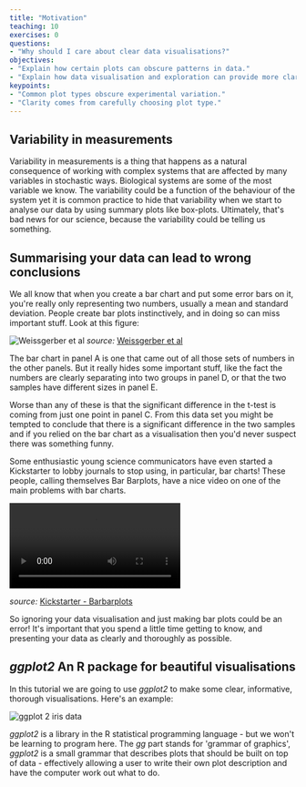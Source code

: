 ```yaml
---
title: "Motivation"
teaching: 10
exercises: 0
questions:
- "Why should I care about clear data visualisations?"
objectives:
- "Explain how certain plots can obscure patterns in data."
- "Explain how data visualisation and exploration can provide more clarity and understanding."
keypoints:
- "Common plot types obscure experimental variation."
- "Clarity comes from carefully choosing plot type."
---
```



## Variability in measurements

Variability in measurements is a thing that happens as a natural consequence of working with complex systems that are affected by many variables in stochastic ways. Biological systems are some of the most variable we know. The variability could be a function of the behaviour of the system yet it is common practice to hide that variability when we start to analyse our data by using summary plots like box-plots.  Ultimately, that's bad news for our science, because the variability could be telling us something.


## Summarising your data can lead to wrong conclusions

We all know that when you create a bar chart and put some error bars on it, you're really only representing two numbers, usually a mean and standard deviation. People create bar plots instinctively, and in doing so can miss important stuff. Look at this figure:  

![Weissgerber et al](http://journals.plos.org/plosbiology/article/figure/image?size=large&id=info:doi/10.1371/journal.pbio.1002128.g001)
_source:_ [Weissgerber et al ](http://journals.plos.org/plosbiology/article/figure/image?size=large&id=info:doi/10.1371/journal.pbio.1002128.g001) 	

The bar chart in panel A is one that came out of all those sets of numbers in the other panels. But it really hides some important stuff, like the fact the numbers are clearly separating into two groups in panel D, or that the two samples have different sizes in panel E.

Worse than any of these is that the significant difference in the t-test is coming from just one point in panel C. From this data set you might be tempted to conclude that there is a significant difference in the two samples and if you relied on the bar chart as a visualisation then you'd never suspect there was something funny.  

Some enthusiastic young science communicators have even started a Kickstarter to lobby journals to stop using, in particular, bar charts! These people, calling themselves Bar Barplots, have a nice video on one of the main problems with  bar charts.

<video controls >
	<source src="https://ksr-video.imgix.net/projects/2453455/video-665338-h264_high.mp4" type="video/mp4">
		Your browser does not support the video tag
</video>


_source:_ [Kickstarter - Barbarplots](https://www.kickstarter.com/projects/1474588473/barbarplots)

So ignoring your data visualisation and just making bar plots could be an error! It's important that you spend a little time getting to know, and presenting your data as clearly and thoroughly as possible. 


## _ggplot2_ An R package for beautiful visualisations

In this tutorial we are going to use _ggplot2_ to make some clear, informative, thorough visualisations. Here's an example:

![ggplot 2 iris data](http://dl.dropbox.com/u/10506/blog/r/ggplot2/sepal-vs-petal-specied.png)

_ggplot2_ is a library in the R statistical programming language - but we won't be learning to program here. The _gg_ part stands for 'grammar of graphics', _ggplot2_ is a small grammar that describes plots that should be built on top of data - effectively allowing a user to write their own plot description and have the computer work out what to do.
